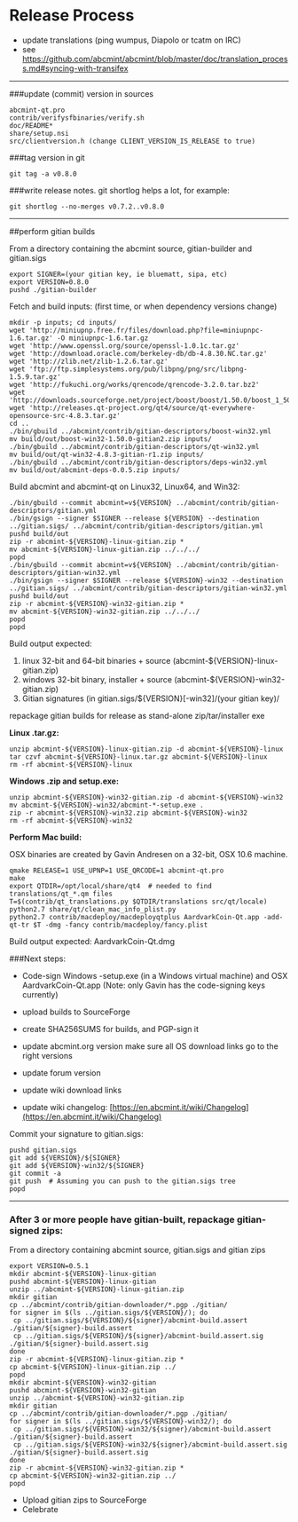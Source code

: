 Release Process
====================

* update translations (ping wumpus, Diapolo or tcatm on IRC)
* see https://github.com/abcmint/abcmint/blob/master/doc/translation_process.md#syncing-with-transifex

* * *

###update (commit) version in sources


	abcmint-qt.pro
	contrib/verifysfbinaries/verify.sh
	doc/README*
	share/setup.nsi
	src/clientversion.h (change CLIENT_VERSION_IS_RELEASE to true)

###tag version in git

	git tag -a v0.8.0

###write release notes. git shortlog helps a lot, for example:

	git shortlog --no-merges v0.7.2..v0.8.0

* * *

##perform gitian builds

 From a directory containing the abcmint source, gitian-builder and gitian.sigs
  
	export SIGNER=(your gitian key, ie bluematt, sipa, etc)
	export VERSION=0.8.0
	pushd ./gitian-builder

 Fetch and build inputs: (first time, or when dependency versions change)

	mkdir -p inputs; cd inputs/
	wget 'http://miniupnp.free.fr/files/download.php?file=miniupnpc-1.6.tar.gz' -O miniupnpc-1.6.tar.gz
	wget 'http://www.openssl.org/source/openssl-1.0.1c.tar.gz'
	wget 'http://download.oracle.com/berkeley-db/db-4.8.30.NC.tar.gz'
	wget 'http://zlib.net/zlib-1.2.6.tar.gz'
	wget 'ftp://ftp.simplesystems.org/pub/libpng/png/src/libpng-1.5.9.tar.gz'
	wget 'http://fukuchi.org/works/qrencode/qrencode-3.2.0.tar.bz2'
	wget 'http://downloads.sourceforge.net/project/boost/boost/1.50.0/boost_1_50_0.tar.bz2'
	wget 'http://releases.qt-project.org/qt4/source/qt-everywhere-opensource-src-4.8.3.tar.gz'
	cd ..
	./bin/gbuild ../abcmint/contrib/gitian-descriptors/boost-win32.yml
	mv build/out/boost-win32-1.50.0-gitian2.zip inputs/
	./bin/gbuild ../abcmint/contrib/gitian-descriptors/qt-win32.yml
	mv build/out/qt-win32-4.8.3-gitian-r1.zip inputs/
	./bin/gbuild ../abcmint/contrib/gitian-descriptors/deps-win32.yml
	mv build/out/abcmint-deps-0.0.5.zip inputs/

 Build abcmint and abcmint-qt on Linux32, Linux64, and Win32:
  
	./bin/gbuild --commit abcmint=v${VERSION} ../abcmint/contrib/gitian-descriptors/gitian.yml
	./bin/gsign --signer $SIGNER --release ${VERSION} --destination ../gitian.sigs/ ../abcmint/contrib/gitian-descriptors/gitian.yml
	pushd build/out
	zip -r abcmint-${VERSION}-linux-gitian.zip *
	mv abcmint-${VERSION}-linux-gitian.zip ../../../
	popd
	./bin/gbuild --commit abcmint=v${VERSION} ../abcmint/contrib/gitian-descriptors/gitian-win32.yml
	./bin/gsign --signer $SIGNER --release ${VERSION}-win32 --destination ../gitian.sigs/ ../abcmint/contrib/gitian-descriptors/gitian-win32.yml
	pushd build/out
	zip -r abcmint-${VERSION}-win32-gitian.zip *
	mv abcmint-${VERSION}-win32-gitian.zip ../../../
	popd
	popd

  Build output expected:

  1. linux 32-bit and 64-bit binaries + source (abcmint-${VERSION}-linux-gitian.zip)
  2. windows 32-bit binary, installer + source (abcmint-${VERSION}-win32-gitian.zip)
  3. Gitian signatures (in gitian.sigs/${VERSION}[-win32]/(your gitian key)/

repackage gitian builds for release as stand-alone zip/tar/installer exe

**Linux .tar.gz:**

	unzip abcmint-${VERSION}-linux-gitian.zip -d abcmint-${VERSION}-linux
	tar czvf abcmint-${VERSION}-linux.tar.gz abcmint-${VERSION}-linux
	rm -rf abcmint-${VERSION}-linux

**Windows .zip and setup.exe:**

	unzip abcmint-${VERSION}-win32-gitian.zip -d abcmint-${VERSION}-win32
	mv abcmint-${VERSION}-win32/abcmint-*-setup.exe .
	zip -r abcmint-${VERSION}-win32.zip abcmint-${VERSION}-win32
	rm -rf abcmint-${VERSION}-win32

**Perform Mac build:**

  OSX binaries are created by Gavin Andresen on a 32-bit, OSX 10.6 machine.

	qmake RELEASE=1 USE_UPNP=1 USE_QRCODE=1 abcmint-qt.pro
	make
	export QTDIR=/opt/local/share/qt4  # needed to find translations/qt_*.qm files
	T=$(contrib/qt_translations.py $QTDIR/translations src/qt/locale)
	python2.7 share/qt/clean_mac_info_plist.py
	python2.7 contrib/macdeploy/macdeployqtplus AardvarkCoin-Qt.app -add-qt-tr $T -dmg -fancy contrib/macdeploy/fancy.plist

 Build output expected: AardvarkCoin-Qt.dmg

###Next steps:

* Code-sign Windows -setup.exe (in a Windows virtual machine) and
  OSX AardvarkCoin-Qt.app (Note: only Gavin has the code-signing keys currently)

* upload builds to SourceForge

* create SHA256SUMS for builds, and PGP-sign it

* update abcmint.org version
  make sure all OS download links go to the right versions

* update forum version

* update wiki download links

* update wiki changelog: [https://en.abcmint.it/wiki/Changelog](https://en.abcmint.it/wiki/Changelog)

Commit your signature to gitian.sigs:

	pushd gitian.sigs
	git add ${VERSION}/${SIGNER}
	git add ${VERSION}-win32/${SIGNER}
	git commit -a
	git push  # Assuming you can push to the gitian.sigs tree
	popd

-------------------------------------------------------------------------

### After 3 or more people have gitian-built, repackage gitian-signed zips:

From a directory containing abcmint source, gitian.sigs and gitian zips

	export VERSION=0.5.1
	mkdir abcmint-${VERSION}-linux-gitian
	pushd abcmint-${VERSION}-linux-gitian
	unzip ../abcmint-${VERSION}-linux-gitian.zip
	mkdir gitian
	cp ../abcmint/contrib/gitian-downloader/*.pgp ./gitian/
	for signer in $(ls ../gitian.sigs/${VERSION}/); do
	 cp ../gitian.sigs/${VERSION}/${signer}/abcmint-build.assert ./gitian/${signer}-build.assert
	 cp ../gitian.sigs/${VERSION}/${signer}/abcmint-build.assert.sig ./gitian/${signer}-build.assert.sig
	done
	zip -r abcmint-${VERSION}-linux-gitian.zip *
	cp abcmint-${VERSION}-linux-gitian.zip ../
	popd
	mkdir abcmint-${VERSION}-win32-gitian
	pushd abcmint-${VERSION}-win32-gitian
	unzip ../abcmint-${VERSION}-win32-gitian.zip
	mkdir gitian
	cp ../abcmint/contrib/gitian-downloader/*.pgp ./gitian/
	for signer in $(ls ../gitian.sigs/${VERSION}-win32/); do
	 cp ../gitian.sigs/${VERSION}-win32/${signer}/abcmint-build.assert ./gitian/${signer}-build.assert
	 cp ../gitian.sigs/${VERSION}-win32/${signer}/abcmint-build.assert.sig ./gitian/${signer}-build.assert.sig
	done
	zip -r abcmint-${VERSION}-win32-gitian.zip *
	cp abcmint-${VERSION}-win32-gitian.zip ../
	popd

- Upload gitian zips to SourceForge
- Celebrate 
